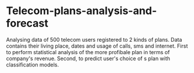 # Telecom-plans-analysis-and-forecast

Analysing data of 500 telecom users registered to 2 kinds of plans. Data contains their living place, dates and usage of calls, sms and internet.
First to perform statistical analysis of the more profibale plan in terms of company's revenue.
Second, to predict user's choice of s plan with classification models.

